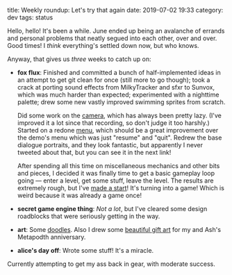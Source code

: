 title: Weekly roundup: Let's try that again
date: 2019-07-02 19:33
category: dev
tags: status

Hello, hello!  It's been a while.  June ended up being an avalanche of errands and personal problems that neatly segued into each other, over and over.  Good times!  I _think_ everything's settled down now, but who knows.

Anyway, that gives us _three_ weeks to catch up on:

- **fox flux**: Finished and committed a bunch of half-implemented ideas in an attempt to get git clean for once (still more to go though); took a crack at porting sound effects from MilkyTracker and sfxr to Sunvox, which was much harder than expected; experimented with a nighttime palette; drew some new vastly improved swimming sprites from scratch.

    Did some work on the [camera](https://twitter.com/eevee/status/1138604995564036097), which has always been pretty lazy.  (I've improved it a lot since that recording, so don't judge it too harshly.)  Started on a redone [menu](https://twitter.com/eevee/status/1139930999792517123), which should be a great improvement over the demo's menu which was just "resume" and "quit".  Redrew the base dialogue portraits, and they look fantastic, but apparently I never tweeted about that, but you can see it in the next link!

    After spending all this time on miscellaneous mechanics and other bits and pieces, I decided it was finally time to get a basic gameplay loop going — enter a level, get some stuff, leave the level.  The results are extremely rough, but I've [made a start](https://twitter.com/eevee/status/1144765161733013506)!  It's turning into a game!  Which is weird because it was already a game once!

- **secret game engine thing**: _Not a lot_, but I've cleared some design roadblocks that were seriously getting in the way.

- **art**: Some [doodles](https://twitter.com/eevee/status/1139949731260620801).  Also I drew some [beautiful gift art](https://twitter.com/eevee/status/1143762697751633920) for my and Ash's Metapodth anniversary.

- **alice's day off**: Wrote some stuff!  It's a miracle.

Currently attempting to get my ass back in gear, with moderate success.
